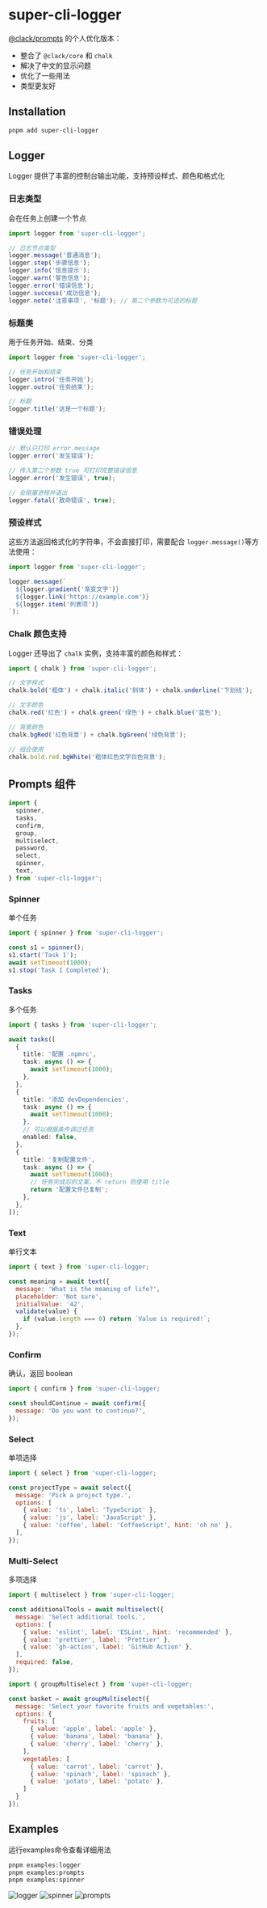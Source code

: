 # super-cli-logger

[@clack/prompts](https://github.com/bombshell-dev/clack/tree/main/packages/prompts) 的个人优化版本：
- 整合了 `@clack/core` 和 `chalk`
- 解决了中文的显示问题
- 优化了一些用法
- 类型更友好

## Installation

```bash
pnpm add super-cli-logger
```

## Logger

Logger 提供了丰富的控制台输出功能，支持预设样式、颜色和格式化

### 日志类型

会在任务上创建一个节点

```ts
import logger from 'super-cli-logger';

// 日志节点类型
logger.message('普通消息');
logger.step('步骤信息');
logger.info('信息提示');
logger.warn('警告信息');
logger.error('错误信息');
logger.success('成功信息');
logger.note('注意事项', '标题'); // 第二个参数为可选的标题
```

### 标题类

用于任务开始、结束、分类

```typescript
import logger from 'super-cli-logger';

// 任务开始和结束
logger.intro('任务开始');
logger.outro('任务结束');

// 标题
logger.title('这是一个标题');
```

### 错误处理

```typescript
// 默认只打印 error.message
logger.error('发生错误');

// 传入第二个参数 true 可打印完整错误信息
logger.error('发生错误', true);

// 会阻塞进程并退出
logger.fatal('致命错误', true); 
```

### 预设样式

这些方法返回格式化的字符串，不会直接打印，需要配合 `logger.message()`等方法使用：

```typescript
import logger from 'super-cli-logger';

logger.message(`
  ${logger.gradient('渐变文字')}
  ${logger.link('https://example.com')}
  ${logger.item('列表项')}
`);
```

### Chalk 颜色支持

Logger 还导出了 `chalk` 实例，支持丰富的颜色和样式：

```typescript
import { chalk } from 'super-cli-logger';

// 文字样式
chalk.bold('粗体') + chalk.italic('斜体') + chalk.underline('下划线');

// 文字颜色
chalk.red('红色') + chalk.green('绿色') + chalk.blue('蓝色');

// 背景颜色
chalk.bgRed('红色背景') + chalk.bgGreen('绿色背景');

// 组合使用
chalk.bold.red.bgWhite('粗体红色文字白色背景');
```

## Prompts 组件

```ts
import {
  spinner,
  tasks,
  confirm,
  group,
  multiselect,
  password,
  select,
  spinner,
  text,
} from 'super-cli-logger';
```

### Spinner

单个任务

```ts
import { spinner } from 'super-cli-logger';

const s1 = spinner();
s1.start('Task 1');
await setTimeout(1000);
s1.stop('Task 1 Completed');
```

### Tasks

多个任务

```ts
import { tasks } from 'super-cli-logger';

await tasks([
  {
    title: '配置 .npmrc',
    task: async () => {
      await setTimeout(1000);
    },
  },
  {
    title: '添加 devDependencies',
    task: async () => {
      await setTimeout(1000);
    },
    // 可以根据条件调过任务
    enabled: false,
  },
  {
    title: '复制配置文件',
    task: async () => {
      await setTimeout(1000);
      // 任务完成后的文案，不 return 则使用 title
      return '配置文件已复制';
    },
  },
]);
```

### Text

单行文本

```js
import { text } from 'super-cli-logger;

const meaning = await text({
  message: 'What is the meaning of life?',
  placeholder: 'Not sure',
  initialValue: '42',
  validate(value) {
    if (value.length === 0) return `Value is required!`;
  },
});
```

### Confirm

确认，返回 boolean

```js
import { confirm } from 'super-cli-logger;

const shouldContinue = await confirm({
  message: 'Do you want to continue?',
});
```

### Select

单项选择

```js
import { select } from 'super-cli-logger;

const projectType = await select({
  message: 'Pick a project type.',
  options: [
    { value: 'ts', label: 'TypeScript' },
    { value: 'js', label: 'JavaScript' },
    { value: 'coffee', label: 'CoffeeScript', hint: 'oh no' },
  ],
});
```

### Multi-Select

多项选择

```js
import { multiselect } from 'super-cli-logger;

const additionalTools = await multiselect({
  message: 'Select additional tools.',
  options: [
    { value: 'eslint', label: 'ESLint', hint: 'recommended' },
    { value: 'prettier', label: 'Prettier' },
    { value: 'gh-action', label: 'GitHub Action' },
  ],
  required: false,
});
```

```js
import { groupMultiselect } from 'super-cli-logger;

const basket = await groupMultiselect({
  message: 'Select your favorite fruits and vegetables:',
  options: {
    fruits: [
      { value: 'apple', label: 'apple' },
      { value: 'banana', label: 'banana' },
      { value: 'cherry', label: 'cherry' },
    ],
    vegetables: [
      { value: 'carrot', label: 'carrot' },
      { value: 'spinach', label: 'spinach' },
      { value: 'potato', label: 'potato' },
    ]
  }
});
```

## Examples

运行examples命令查看详细用法

```bash
pnpm examples:logger
pnpm examples:prompts
pnpm examples:spinner
```

![logger](http://github.com/stekovinbranturry/super-cli-logger/blob/main/images/logger.png)
![spinner](http://github.com/stekovinbranturry/super-cli-logger/blob/main/images/spinner.png)
![prompts](http://github.com/stekovinbranturry/super-cli-logger/blob/main/images/prompts.png)
